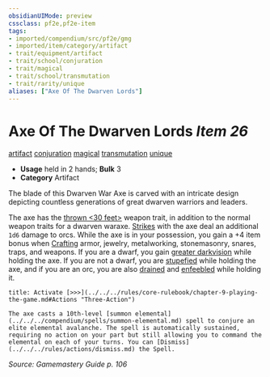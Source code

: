```yaml
---
obsidianUIMode: preview
cssclass: pf2e,pf2e-item
tags:
- imported/compendium/src/pf2e/gmg
- imported/item/category/artifact
- trait/equipment/artifact
- trait/school/conjuration
- trait/magical
- trait/school/transmutation
- trait/rarity/unique
aliases: ["Axe Of The Dwarven Lords"]
---
```

# Axe Of The Dwarven Lords *Item 26*  
[artifact](artifact-gmg.md)  [conjuration](conjuration.md)  [magical](magical.md)  [transmutation](transmutation.md)  [unique](unique.md)  

- **Usage** held in 2 hands; **Bulk** 3
- **Category** Artifact

The blade of this Dwarven War Axe is carved with an intricate design depicting countless generations of great dwarven warriors and leaders.

The axe has the [thrown <30 feet>](thrown.md) weapon trait, in addition to the normal weapon traits for a dwarven waraxe. [Strikes](strike.md) with the axe deal an additional `1d6` damage to orcs. While the axe is in your possession, you gain a +4 item bonus when [Crafting](craft.md) armor, jewelry, metalworking, stonemasonry, snares, traps, and weapons. If you are a dwarf, you gain [greater darkvision](rules/abilities/darkvision.md) while holding the axe. If you are not a dwarf, you are [stupefied](conditions.md#Stupefied) while holding the axe, and if you are an orc, you are also [drained](conditions.md#Drained) and [enfeebled](conditions.md#Enfeebled) while holding it.

```ad-embed-ability
title: Activate [>>>](../../../rules/core-rulebook/chapter-9-playing-the-game.md#Actions "Three-Action")

The axe casts a 10th-level [summon elemental](../../../compendium/spells/summon-elemental.md) spell to conjure an elite elemental avalanche. The spell is automatically sustained, requiring no action on your part but still allowing you to command the elemental on each of your turns. You can [Dismiss](../../../rules/actions/dismiss.md) the Spell.
```

*Source: Gamemastery Guide p. 106*
